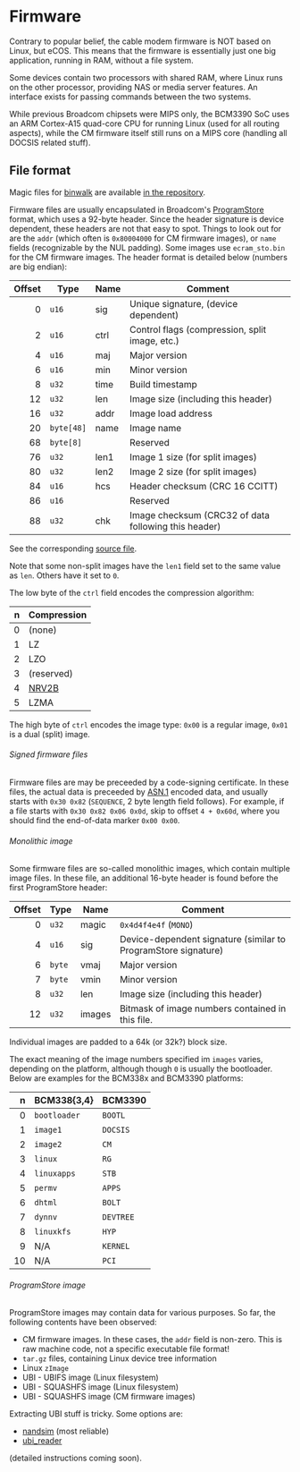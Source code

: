 Firmware
========

Contrary to popular belief, the cable modem firmware is NOT based on Linux, but eCOS. This means that the
firmware is essentially just one big application, running in RAM, without a file system.

Some devices contain two processors with shared RAM, where Linux runs on the other processor, providing
NAS or media server features. An interface exists for passing commands between the two systems.

While previous Broadcom chipsets were MIPS only, the BCM3390 SoC uses an ARM Cortex-A15 quad-core
CPU for running Linux (used for all routing aspects), while the CM firmware itself still runs on a
MIPS core (handling all DOCSIS related stuff).

## File format

Magic files for [binwalk](https://github.com/OSPG/binwalk) are available
[in the repository](https://github.com/jclehner/bcm2-utils/tree/master/misc).

Firmware files are usually encapsulated in Broadcom's [ProgramStore](https://github.com/Broadcom/aeolus/tree/master/ProgramStore) format,
which uses a 92-byte header. Since
the header signature is device dependent, these headers are not that easy
to spot. Things to look out for are the `addr` (which often
is `0x80004000` for CM firmware images), or `name` fields (recognizable
by the NUL padding). Some images use `ecram_sto.bin` for the CM firmware
images. The header format is detailed below (numbers are big endian):

| Offset | Type     | Name | Comment                                     |
|-------:|----------|------|---------------------------------------------|
| 0      | `u16`    | sig  | Unique signature, (device dependent)        |
| 2      | `u16`    | ctrl | Control flags (compression, split image, etc.)|
| 4      | `u16`    | maj  | Major version |
| 6      | `u16`    | min  | Minor version |
| 8      | `u32`    | time | Build timestamp |
| 12     | `u32`    | len  | Image size (including this header) |
| 16     | `u32`    | addr | Image load address |
| 20     |`byte[48]`| name | Image name |
| 68     |`byte[8] `|      | Reserved |
| 76     | `u32`    | len1 | Image 1 size (for split images) |
| 80     | `u32`    | len2 | Image 2 size (for split images) |
| 84     | `u16`    | hcs  | Header checksum (CRC 16 CCITT)  |
| 86     | `u16`    |      | Reserved |
| 88     | `u32`    | chk  | Image checksum (CRC32 of data following this header) |

See the corresponding [source file](https://github.com/Broadcom/aeolus/blob/master/ProgramStore/ProgramStore.h).

Note that some non-split images have the `len1` field set to the same value as `len`. Others have it set to `0`.

The low byte of the `ctrl` field encodes the compression algorithm:

| n      | Compression
|-------:|------------|
| 0      | (none)     |
| 1      | LZ         |
| 2      | LZO        |
| 3      | (reserved) |
| 4      | [NRV2B](http://www.oberhumer.com/opensource/ucl/) |
| 5      | LZMA       |

The high byte of `ctrl` encodes the image type: `0x00` is a regular image, `0x01` is a dual (split) image.


###### Signed firmware files

Firmware files are may be preceeded by a code-signing certificate. In these files,
the actual data is preceeded by [ASN.1](https://en.wikipedia.org/wiki/Abstract_Syntax_Notation_One) encoded data,
and usually starts with `0x30 0x82` (`SEQUENCE`, 2 byte length field follows). For example, if a file starts
with `0x30 0x82 0x06 0x0d`, skip to offset `4 + 0x60d`, where you should find the end-of-data marker `0x00 0x00`.

###### Monolithic image

Some firmware files are so-called monolithic images, which contain multiple image files. In these file, an additional
16-byte header is found before the first ProgramStore header:

| Offset | Type       | Name  | Comment                                     |
|-------:|------------|-------|---------------------------------------------|
| 0      | `u32`      | magic | `0x4d4f4e4f` (`MONO`)                       |
| 4      | `u16`      | sig   | Device-dependent signature (similar to ProgramStore signature) |
| 6      | `byte`     | vmaj  | Major version                               |
| 7      | `byte`     | vmin  | Minor version
| 8      | `u32`      | len   | Image size (including this header)          |
| 12     | `u32`      | images| Bitmask of image numbers contained in this file. |

Individual images are padded to a 64k (or 32k?) block size.

The exact meaning of the image numbers specified im `images` varies, depending
on the platform, although though `0` is usually the bootloader. Below are
examples for the BCM338x and BCM3390 platforms:

| n      | BCM338{3,4}   | BCM3390   |
|-------:|---------------|-----------|
| 0      | `bootloader`  | `BOOTL`   |
| 1      | `image1`      | `DOCSIS`  |
| 2      | `image2`      | `CM`      |
| 3      | `linux`       | `RG`      |
| 4      | `linuxapps`   | `STB`     |
| 5      | `permv`       | `APPS`    |
| 6      | `dhtml`       | `BOLT`    |
| 7      | `dynnv`       | `DEVTREE` |
| 8      | `linuxkfs`    | `HYP`     |
| 9      | N/A           | `KERNEL`  |
| 10     | N/A           | `PCI`     |

###### ProgramStore image

ProgramStore images may contain data for various purposes. So far,
the following contents have been observed:

* CM firmware images. In these cases, the `addr` field is non-zero. This is
  raw machine code, not a specific executable file format!
* `tar.gz` files, containing Linux device tree information
* Linux `zImage`
* UBI - UBIFS image (Linux filesystem)
* UBI - SQUASHFS image (Linux filesystem)
* UBI - SQUASHFS image (CM firmware images)

Extracting UBI stuff is tricky. Some options are:

* [nandsim](http://www.linux-mtd.infradead.org/faq/nand.html) (most reliable)
* [ubi_reader](https://github.com/jrspruitt/ubi_reader/blob/master/README.md)

(detailed instructions coming soon).
